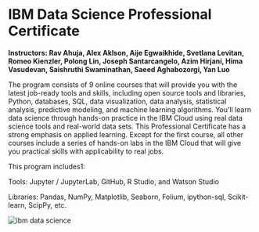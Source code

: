 # IBM Data Science Professional Certificate

**Instructors: Rav Ahuja, Alex Aklson, Aije Egwaikhide, Svetlana Levitan, Romeo Kienzler, Polong Lin, Joseph Santarcangelo, Azim Hirjani, Hima Vasudevan, Saishruthi Swaminathan, Saeed Aghabozorgi, Yan Luo**

The program consists of 9 online courses that will provide you with the latest job-ready tools and skills, including open source tools and libraries, Python, databases, SQL, data visualization, data analysis, statistical analysis, predictive modeling, and machine learning algorithms. You’ll learn data science through hands-on practice in the IBM Cloud using real data science tools and real-world data sets.
This Professional Certificate has a strong emphasis on applied learning. Except for the first course, all other courses include a series of hands-on labs in the IBM Cloud that will give you practical skills with applicability to real jobs.

This program includes1: 

Tools: Jupyter / JupyterLab, GitHub, R Studio, and Watson Studio 

Libraries: Pandas, NumPy, Matplotlib, Seaborn, Folium, ipython-sql, Scikit-learn, ScipPy, etc.


![ibm data science](https://user-images.githubusercontent.com/67929803/151004304-1934a0da-9df6-4fef-8926-11ab0135321a.jpeg)
